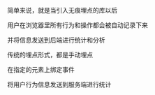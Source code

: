 简单来说，就是当引入无痕埋点的库以后

用户在浏览器里所有行为和操作都会被自动记录下来

并将信息发送到后端进行统计和分析

传统的埋点形式，都是手动埋点

在指定的元素上绑定事件

将用户行为信息发送到服务端进行统计
